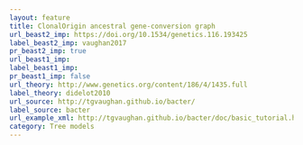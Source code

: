 ```yaml
---
layout: feature
title: ClonalOrigin ancestral gene-conversion graph
url_beast2_imp: https://doi.org/10.1534/genetics.116.193425
label_beast2_imp: vaughan2017
pr_beast2_imp: true
url_beast1_imp: 
label_beast1_imp: 
pr_beast1_imp: false
url_theory: http://www.genetics.org/content/186/4/1435.full
label_theory: didelot2010
url_source: http://tgvaughan.github.io/bacter/
label_source: bacter
url_example_xml: http://tgvaughan.github.io/bacter/doc/basic_tutorial.html
category: Tree models
---
```

